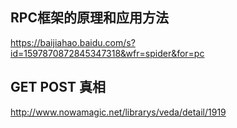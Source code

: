 ##  RPC框架的原理和应用方法

https://baijiahao.baidu.com/s?id=1597870872845347318&wfr=spider&for=pc

## GET POST 真相
http://www.nowamagic.net/librarys/veda/detail/1919
